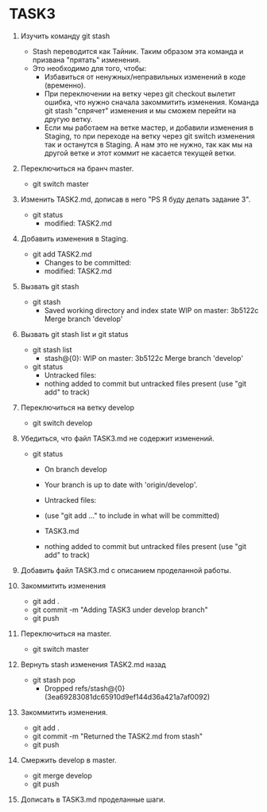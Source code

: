 # TASK3

1. Изучить команду git stash
    * Stash переводится как Тайник. Таким образом эта команда и призвана "прятать" изменения.
    * Это необходимо для того, чтобы:
        - Избавиться от ненужных/неправильных изменений в коде (временно).
        - При переключении на ветку через git checkout вылетит ошибка, что нужно сначала закоммитить изменения. Команда git stash "спрячет" изменения и мы сможем перейти на другую ветку.
        - Если мы работаем на ветке мастер, и добавили изменения в Staging, то при переходе на ветку через git switch изменения так и останутся в Staging. А нам это не нужно, так как мы на другой ветке и этот коммит не касается текущей ветки.

2. Переключиться на бранч master.
    * git switch master

3. Изменить TASK2.md, дописав в него "PS Я буду делать задание 3".
    * git status
        - modified:   TASK2.md

4. Добавить изменения в Staging.
    * git add TASK2.md
        - Changes to be committed:
        - modified:   TASK2.md

5. Вызвать git stash
    * git stash
        - Saved working directory and index state WIP on master: 3b5122c Merge branch 'develop'

6. Вызвать git stash list и git status
    * git stash list
        - stash@{0}: WIP on master: 3b5122c Merge branch 'develop'
    * git status
        - Untracked files:
        - nothing added to commit but untracked files present (use "git add" to track)

7. Переключиться на ветку develop
    * git switch develop

8. Убедиться, что файл TASK3.md не содержит изменений.
    * git status
        - On branch develop
        - Your branch is up to date with 'origin/develop'.

        - Untracked files:
        - (use "git add <file>..." to include in what will be committed)
        - TASK3.md

        - nothing added to commit but untracked files present (use "git add" to track)

9. Добавить файл TASK3.md с описанием проделанной работы.

10. Закоммитить изменения
    * git add .
    * git commit -m "Adding TASK3 under develop branch"
    * git push

11. Переключиться на master.
    * git switch master

12. Вернуть stash изменения TASK2.md назад
    * git stash pop
        - Dropped refs/stash@{0} (3ea69283081dc65910d9ef144d36a421a7af0092)

13. Закоммитить изменения.
    * git add .
    * git commit -m "Returned the TASK2.md from stash"
    * git push

14. Смержить develop в master.
    * git merge develop
    * git push

15. Дописать в TASK3.md проделанные шаги.



